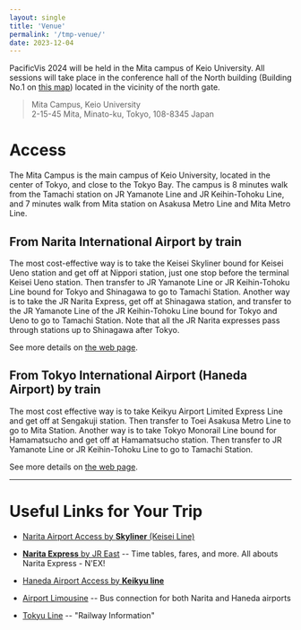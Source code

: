 ```yaml
---
layout: single
title: 'Venue'
permalink: '/tmp-venue/'
date: 2023-12-04
---
```


PacificVis 2024 will be held in the Mita campus of Keio University. All sessions will take place in the conference hall of the North building (Building No.1 on [this map](https://www.keio.ac.jp/en/assets/images/maps/mita/img_05_EN.jpg)) located in the vicinity of the north gate. 


> Mita Campus, Keio University<br/>
> 2-15-45 Mita, Minato-ku, Tokyo, 108-8345 Japan

# Access

The Mita Campus is the main campus of Keio University, located in the center of Tokyo, and close to the Tokyo Bay.
The campus is 8 minutes walk from the Tamachi station on JR Yamanote Line and JR Keihin-Tohoku Line, and 7 minutes walk from Mita station on Asakusa Metro Line and Mita Metro Line.

## From Narita International Airport by train

The most cost-effective way is to take the Keisei Skyliner bound for Keisei Ueno station and get off at Nippori station, just one stop before the terminal Keisei Ueno station. Then transfer to JR Yamanote Line or JR Keihin-Tohoku Line bound for Tokyo and Shinagawa to go to Tamachi Station. Another way is to take the JR Narita Express, get off at Shinagawa station, and transfer to the JR Yamanote Line of the JR Keihin-Tohoku Line bound for Tokyo and Ueno to go to Tamachi Station. Note that all the JR Narita expresses pass through stations up to Shinagawa after Tokyo.

See more details on [the web page](https://www.keio.ac.jp/en/maps/mita.html).

## From Tokyo International Airport (Haneda Airport) by train

The most cost effective way is to take Keikyu Airport Limited Express Line and get off at Sengakuji station. Then transfer to Toei Asakusa Metro Line to go to Mita Station. Another way is to take Tokyo Monorail Line bound for Hamamatsucho and get off at Hamamatsucho station. Then transfer to JR Yamanote Line or JR Keihin-Tohoku Line to go to Tamachi Station.

See more details on [the web page](https://www.keio.ac.jp/en/maps/mita.html).

---
# Useful Links for Your Trip

- [Narita Airport Access by **Skyliner** (Keisei Line)](https://www.keisei.co.jp/keisei/tetudou/skyliner/us/index.php)

- [**Narita Express** by JR East](https://www.jreast.co.jp/multi/en/nex/) -- Time tables, fares, and more. All abouts Narita Express - N'EX!

- [Haneda Airport Access by **Keikyu line**](http://www.haneda-access.com/)

- [Airport Limousine](https://webservice.limousinebus.co.jp/web/en/) -- Bus connection for both Narita and Haneda airports

- [Tokyu Line](http://www.tokyu.co.jp/global/) -- "Railway Information"
